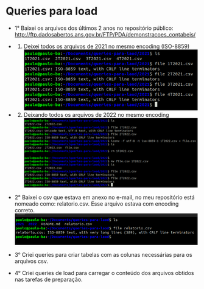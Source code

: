 # Queries para load 

- 1° Baixei os arquivos dos últimos 2 anos no repositório público: http://ftp.dadosabertos.ans.gov.br/FTP/PDA/demonstracoes_contabeis/

- 1. Deixei todos os arquivos de 2021 no mesmo encoding (ISO-8859)
![Screenshot](img/deixei-todos-file-2021-no-mesmo-encoding.png)
- 2. Deixando todos os arquivos de 2022 no mesmo encoding
![Screenshot](img/alterando-encoding-para-ISO-8859.png)

- 2° Baixei o csv que estava em anexo no e-mail, no meu repositório está nomeado como: relatorio.csv. Esse arquivo estava com encoding correto.
![Screenshot](img/relatorio-encoding-ISO-8859.png)

- 3° Criei queries para criar tabelas com as colunas necessárias para os arquivos csv.
- 4° Criei queries de load para carregar o conteúdo dos arquivos obtidos nas tarefas de preparação.
